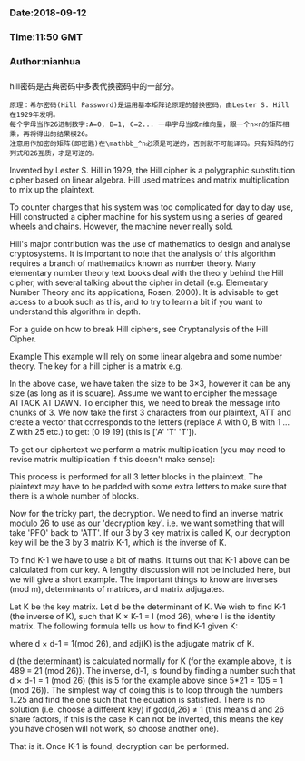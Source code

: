 ###
###    Date:2018-09-12
###   Time:11:50 GMT
###  Author:nianhua
###

hill密码是古典密码中多表代换密码中的一部分。</br>
````
原理：希尔密码(Hill Password)是运用基本矩阵论原理的替换密码，由Lester S. Hill在1929年发明。
每个字母当作26进制数字:A=0, B=1, C=2... 一串字母当成n维向量，跟一个n×n的矩阵相乘，再将得出的结果模26。
注意用作加密的矩阵(即密匙)在\mathbb_^n必须是可逆的，否则就不可能译码。只有矩阵的行列式和26互质，才是可逆的。
````
Invented by Lester S. Hill in 1929, the Hill cipher is a polygraphic substitution cipher based on linear algebra. Hill used matrices and matrix multiplication to mix up the plaintext.

To counter charges that his system was too complicated for day to day use, Hill constructed a cipher machine for his system using a series of geared wheels and chains. However, the machine never really sold.

Hill's major contribution was the use of mathematics to design and analyse cryptosystems. It is important to note that the analysis of this algorithm requires a branch of mathematics known as number theory. Many elementary number theory text books deal with the theory behind the Hill cipher, with several talking about the cipher in detail (e.g. Elementary Number Theory and its applications, Rosen, 2000). It is advisable to get access to a book such as this, and to try to learn a bit if you want to understand this algorithm in depth.

For a guide on how to break Hill ciphers, see Cryptanalysis of the Hill Cipher.

Example 
This example will rely on some linear algebra and some number theory. The key for a hill cipher is a matrix e.g.



In the above case, we have taken the size to be 3×3, however it can be any size (as long as it is square). Assume we want to encipher the message ATTACK AT DAWN. To encipher this, we need to break the message into chunks of 3. We now take the first 3 characters from our plaintext, ATT and create a vector that corresponds to the letters (replace A with 0, B with 1 ... Z with 25 etc.) to get: [0 19 19] (this is ['A' 'T' 'T']).

To get our ciphertext we perform a matrix multiplication (you may need to revise matrix multiplication if this doesn't make sense):



This process is performed for all 3 letter blocks in the plaintext. The plaintext may have to be padded with some extra letters to make sure that there is a whole number of blocks.

Now for the tricky part, the decryption. We need to find an inverse matrix modulo 26 to use as our 'decryption key'. i.e. we want something that will take 'PFO' back to 'ATT'. If our 3 by 3 key matrix is called K, our decryption key will be the 3 by 3 matrix K-1, which is the inverse of K.



To find K-1 we have to use a bit of maths. It turns out that K-1 above can be calculated from our key. A lengthy discussion will not be included here, but we will give a short example. The important things to know are inverses (mod m), determinants of matrices, and matrix adjugates.

Let K be the key matrix. Let d be the determinant of K. We wish to find K-1 (the inverse of K), such that K × K-1 = I (mod 26), where I is the identity matrix. The following formula tells us how to find K-1 given K:



where d × d-1 = 1(mod 26), and adj(K) is the adjugate matrix of K.

d (the determinant) is calculated normally for K (for the example above, it is 489 = 21 (mod 26)). The inverse, d-1, is found by finding a number such that d × d-1 = 1 (mod 26) (this is 5 for the example above since 5*21 = 105 = 1 (mod 26)). The simplest way of doing this is to loop through the numbers 1..25 and find the one such that the equation is satisfied. There is no solution (i.e. choose a different key) if gcd(d,26) ≠ 1 (this means d and 26 share factors, if this is the case K can not be inverted, this means the key you have chosen will not work, so choose another one).

That is it. Once K-1 is found, decryption can be performed.
